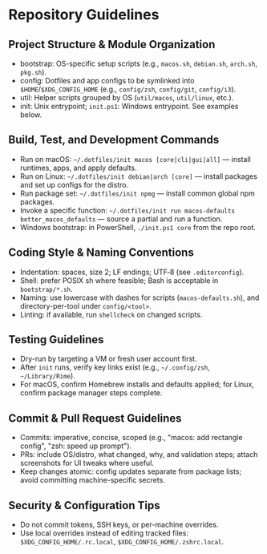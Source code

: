 # Repository Guidelines

## Project Structure & Module Organization
- bootstrap: OS-specific setup scripts (e.g., `macos.sh`, `debian.sh`, `arch.sh`, `pkg.sh`).
- config: Dotfiles and app configs to be symlinked into `$HOME`/`$XDG_CONFIG_HOME` (e.g., `config/zsh`, `config/git`, `config/i3`).
- util: Helper scripts grouped by OS (`util/macos`, `util/linux`, etc.).
- init: Unix entrypoint; `init.ps1`: Windows entrypoint. See examples below.

## Build, Test, and Development Commands
- Run on macOS: `~/.dotfiles/init macos [core|cli|gui|all]` — install runtimes, apps, and apply defaults.
- Run on Linux: `~/.dotfiles/init debian|arch [core]` — install packages and set up configs for the distro.
- Run package set: `~/.dotfiles/init npmg` — install common global npm packages.
- Invoke a specific function: `~/.dotfiles/init run macos-defaults better_macos_defaults` — source a partial and run a function.
- Windows bootstrap: in PowerShell, `./init.ps1 core` from the repo root.

## Coding Style & Naming Conventions
- Indentation: spaces, size 2; LF endings; UTF‑8 (see `.editorconfig`).
- Shell: prefer POSIX sh where feasible; Bash is acceptable in `bootstrap/*.sh`.
- Naming: use lowercase with dashes for scripts (`macos-defaults.sh`), and directory-per-tool under `config/<tool>`.
- Linting: if available, run `shellcheck` on changed scripts.

## Testing Guidelines
- Dry-run by targeting a VM or fresh user account first.
- After `init` runs, verify key links exist (e.g., `~/.config/zsh`, `~/Library/Rime`).
- For macOS, confirm Homebrew installs and defaults applied; for Linux, confirm package manager steps complete.

## Commit & Pull Request Guidelines
- Commits: imperative, concise, scoped (e.g., "macos: add rectangle config", "zsh: speed up prompt").
- PRs: include OS/distro, what changed, why, and validation steps; attach screenshots for UI tweaks where useful.
- Keep changes atomic: config updates separate from package lists; avoid committing machine-specific secrets.

## Security & Configuration Tips
- Do not commit tokens, SSH keys, or per-machine overrides.
- Use local overrides instead of editing tracked files: `$XDG_CONFIG_HOME/.rc.local`, `$XDG_CONFIG_HOME/.zshrc.local`.
